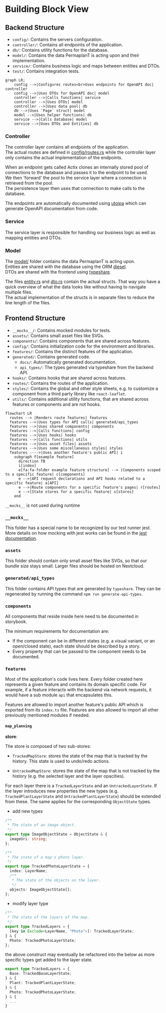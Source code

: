 # Building Block View

## Backend Structure

- `config/`: Contains the servers configuration.
- `controller/`: Contains all endpoints of the application.
- `db/`: Contains utility functions for the database.
- `model/`: Contains the data PermaplanT is acting upon and their implementation.
- `service/`: Contains business logic and maps between entities and DTOs.
- `test/`: Contains integration tests.

```mermaid
graph LR;
    config -->|Configures routes<br>Uses endpoints for OpenAPI doc| controller
    config -->|Uses DTOs for OpenAPI doc| model
    controller -->|Calls functions| service
    controller -->|Uses DTOs| model
    controller -->|Uses data pool| db
    db -->|Uses `Page` struct| model
    model -->|Uses helper functions| db
    service -->|Calls database| model
    service -->|Uses DTOs and Entities| db
```

### Controller

The controller layer contains all endpoints of the application.  
The actual routes are defined in [config/routes.rs](../../backend/src/config/routes.rs) while the controller layer only contains the actual implementation of the endpoints.

When an endpoint gets called Actix clones an internally stored pool of connections to the database and passes it to the endpoint to be used.  
We then 'forward' the pool to the service layer where a connection is retrieved from the pool.  
The persistence layer then uses that connection to make calls to the database.

The endpoints are automatically documented using [utoipa](https://github.com/juhaku/utoipa) which can generate OpenAPI documentation from code.

### Service

The service layer is responsible for handling our business logic as well as mapping entities and DTOs.

### Model

The [model/](../../backend/src/model/) folder contains the data PermaplanT is acting upon.  
Entities are shared with the database using the ORM [diesel](https://github.com/diesel-rs/diesel).  
DTOs are shared with the frontend using [typeshare](https://github.com/1Password/typeshare).

The files [entity.rs](../../backend/src/model/entity.rs) and [dto.rs](../../backend/src/model/dto.rs) contain the actual structs.
That way you have a quick overview of what the data looks like without having to navigate multiple files.  
The actual implementation of the structs is in separate files to reduce the line length of the files.

## Frontend Structure

- `__mocks__/`: Contains mocked modules for tests.
- `assets/`: Contains small asset files like SVGs.
- `components/`: Contains components that are shared across features.
- `config/`: Contains initialization code for the environment and libraries.
- `features/`: Contains the distinct features of the application.
- `generated/`: Contains generated code.
  - `docs/`: Automatically generated documentation.
  - `api_types/`: The types generated via typeshare from the backend API.
- `hooks/`: Contains hooks that are shared across features.
- `routes/`: Contains the routes of the application.
- `styles/`: Contains the global and other style sheets, e.g. to customize a component from a third party library like `react-leaflet`.
- `utils/`: Contains additional utility functions, that are shared across features or components and are not hooks.

```mermaid
flowchart LR
  routes --> |Renders route features| features
  features -->|Uses types for API calls| generated/api_types
  features -->|Uses shared components| components
  features -->|Calls functions| config
  features -->|Uses hooks| hooks
  features -->|Calls functions| utils
  features -->|Uses asset files| assets
  features -->|Uses some miscellaneous styles| styles
  features ---->|Uses another feature's public API| i
    subgraph f[example feature]
      direction TB
      i[index]
      e[fa:fa-folder example feature structure] --> |Components scoped to a specific feature| c[components]
      e -->|API request declarations and API hooks related to a specific feature| a[API]
      e -->|Route components for a specific feature's pages| r[routes]
      e -->|State stores for a specific feature| s[stores]
    end
```

`__mocks__` is not used during runtime

### `__mocks__`

This folder has a special name to be recognized by our test runner jest.
More details on how mocking with jest works can be found in the [jest documentation](https://jestjs.io/docs/manual-mocks).

### `assets`

This folder should contain only small asset files like SVGs, so that our bundle size stays small.
Larger files should be hosted on Nextcloud.

### `generated/api_types`

This folder contains API types that are generated by `typeshare`.
They can be regenerated by running the command `npm run generate-api-types`.

### `components`

All components that reside inside here need to be documented in storybook.

The minimum requirements for documentation are:

- If the component can be in different states (e.g. a visual variant, or an open/closed state), each state should be described by a story.
- Every property that can be passed to the component needs to be documented.

### `features`

Most of the application's code lives here.
Every folder created here represents a given feature and contains its domain specific code.
For example, if a feature interacts with the backend via network requests, it would have a sub module `api` that encapsulates this.

Features are allowed to import another feature's public API which is exported from its `index.ts` file.
Features are also allowed to import all other previously mentioned modules if needed.

#### `map_planning`

**store**:

The store is composed of two sub-stores:

- `TrackedMapStore`: stores the state of the map that is tracked by the history.
  This state is used to undo/redo actions.

- `UntrackedMapStore`: stores the state of the map that is not tracked by the history
  (e.g. the selected layer and the layer opacities).

For each layer there is a `TrackedLayerState` and an `UntrackedLayerState`.
If the layer introduces new properties the new types (e.g. `TrackedPlantLayerState` and `UntrackedPlantLayerState`) should be extended from these.
The same applies for the corresponding `ObjectState` types.

- add new types

```ts
/**
 * The state of an image object.
 */
export type ImageObjectState = ObjectState & {
  imageUri: string;
};

/**
 * The state of a map's photo layer.
 */
export type TrackedPhotoLayerState = {
  index: LayerName;
  /**
   * The state of the objects on the layer.
   */
  objects: ImageObjectState[];
};
```

- modify layer type

```ts
/**
 * The state of the layers of the map.
 */
export type TrackedLayers = {
  [key in Exclude<LayerName, "Photo">]: TrackedLayerState;
} & {
  Photo: TrackedPhotoLayerState;
};
```

the above construct may eventually be refactored into the below as more specific types get added to the layer state.

```ts
export type TrackedLayers = {
  Base: TrackedBaseLayerState;
} & {
  Plant: TrackedPlantLayerState;
} & {
  Photo: TrackedPhotoLayerState;
} & {
  ...
}
```
